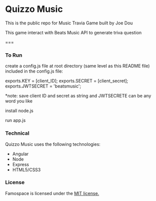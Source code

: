 
Quizzo Music
===
This is the public repo for Music Travia Game built by Joe Dou

This game interact with Beats Music API to generate triva question

===
### To Run
create a config.js file at root directory (same level as this README file)
included in the config.js file:

exports.KEY = [client_ID];
exports.SECRET = [client_secret];
exports.JWTSECRET = 'beatsmusic';

*note: save client ID and secret as string and JWTSECRETE can be any word you like

install node.js

run app.js

### Technical
Quizzo Music uses the following technologies:
  - Angular
  - Node
  - Express
  - HTML5/CSS3

### License
Famospace is licensed under the [MIT license.](https://github.com/Famospace/Famo.us-Monospace/blob/master/LICENSE.txt)